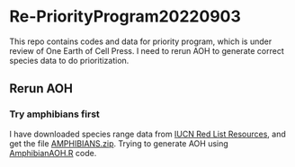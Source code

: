 # Re-PriorityProgram20220903
This repo contains codes and data for priority program, which is under review of One Earth of Cell Press. I need to rerun AOH to generate correct species data to do prioritization.

## Rerun AOH
### Try amphibians first
I have downloaded species range data from [IUCN Red List Resources](https://www.iucnredlist.org/resources/spatial-data-download), and get the file [AMPHIBIANS.zip](ReAOH/AMPHIBIANS.zip). Trying to generate AOH using [AmphibianAOH.R](ReAOH/AmphibianAOH.R) code.

